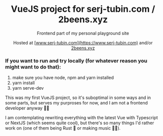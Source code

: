 <div align="center">

# VueJS project for serj-tubin.com / 2beens.xyz

Frontend part of my personal playground site

Hosted at [www.serj-tubin.com](https://www.serj-tubin.com) and/or [2beens.xyz](https://2beens.xyz)

</div>

### If you want to run and try locally (for whatever reason you might want to do that):

1. make sure you have node, npm and yarn installed
2. yarn install
2. yarn serve-dev

This was my first VueJS project, so it's suboptimal in some ways and in some parts, but serves my purproses for now, and I am not a frontend developer anyway 🤷‍♂️

I am contemplating rewriting everything with the latest Vue with Typescript or NextJS (which seems quite cool), but there's so many things I'd rather work on (one of them being Rust 🦀 or making music 🎸🥁).
